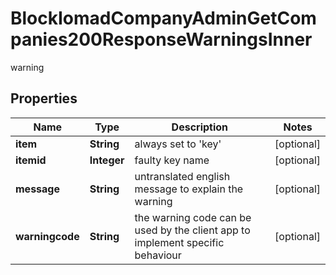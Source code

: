 

# BlockIomadCompanyAdminGetCompanies200ResponseWarningsInner

warning

## Properties

| Name | Type | Description | Notes |
|------------ | ------------- | ------------- | -------------|
|**item** | **String** | always set to &#39;key&#39; |  [optional] |
|**itemid** | **Integer** | faulty key name |  [optional] |
|**message** | **String** | untranslated english message to explain the warning |  [optional] |
|**warningcode** | **String** | the warning code can be used by the client app to implement specific behaviour |  [optional] |



